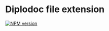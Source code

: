 # Diplodoc file extension

[![NPM version](https://img.shields.io/npm/v/@diplodoc/file-extension.svg?style=flat)](https://www.npmjs.org/package/@diplodoc/file-extension)

